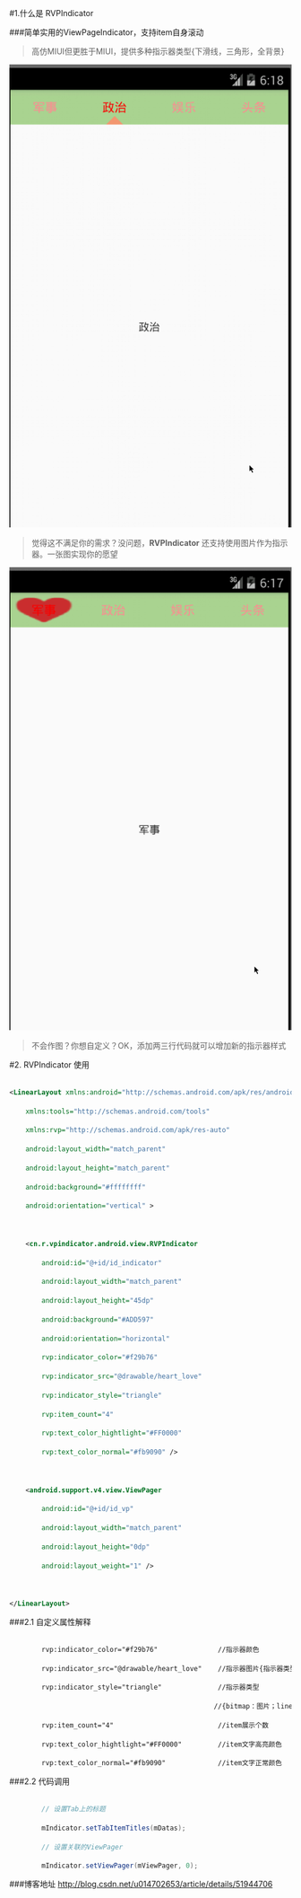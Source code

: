#1.什么是 RVPIndicator

###简单实用的ViewPageIndicator，支持item自身滚动



> 高仿MIUI但更胜于MIUI，提供多种指示器类型{下滑线，三角形，全背景}





![](hello_2.gif)



> 觉得这不满足你的需求？没问题，**RVPIndicator** 还支持使用图片作为指示器。一张图实现你的愿望





![](hello_1.gif)



> 不会作图？你想自定义？OK，添加两三行代码就可以增加新的指示器样式







#2. RVPIndicator 使用

```xml

<LinearLayout xmlns:android="http://schemas.android.com/apk/res/android"

    xmlns:tools="http://schemas.android.com/tools"

    xmlns:rvp="http://schemas.android.com/apk/res-auto"

    android:layout_width="match_parent"

    android:layout_height="match_parent"

    android:background="#ffffffff"

    android:orientation="vertical" >



    <cn.r.vpindicator.android.view.RVPIndicator

        android:id="@+id/id_indicator"

        android:layout_width="match_parent"

        android:layout_height="45dp"

        android:background="#ADD597"

        android:orientation="horizontal"

        rvp:indicator_color="#f29b76"

        rvp:indicator_src="@drawable/heart_love"

        rvp:indicator_style="triangle"

        rvp:item_count="4"

        rvp:text_color_hightlight="#FF0000"

        rvp:text_color_normal="#fb9090" />



    <android.support.v4.view.ViewPager

        android:id="@+id/id_vp"

        android:layout_width="match_parent"

        android:layout_height="0dp"

        android:layout_weight="1" />



</LinearLayout>

```







###2.1 自定义属性解释

```xml

		rvp:indicator_color="#f29b76"				//指示器颜色

        rvp:indicator_src="@drawable/heart_love"	//指示器图片{指示器类型为bitmap时需要}

        rvp:indicator_style="triangle"				//指示器类型

       											   //{bitmap：图片；line：下划线；square：方形全背景；triangle：三角形}

        rvp:item_count="4"							//item展示个数

        rvp:text_color_hightlight="#FF0000"			//item文字高亮颜色

        rvp:text_color_normal="#fb9090"				//item文字正常颜色

```



###2.2 代码调用

```java

		// 设置Tab上的标题

		mIndicator.setTabItemTitles(mDatas);

		// 设置关联的ViewPager

		mIndicator.setViewPager(mViewPager, 0);

```



###博客地址 http://blog.csdn.net/u014702653/article/details/51944706













